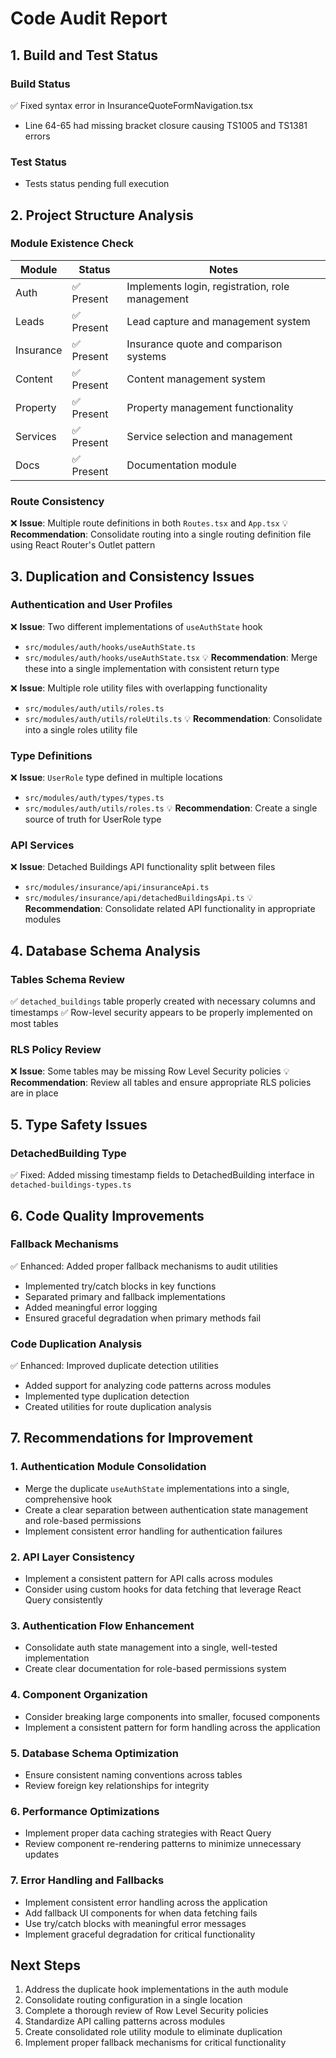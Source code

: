 
# Code Audit Report

## 1. Build and Test Status

### Build Status
✅ Fixed syntax error in InsuranceQuoteFormNavigation.tsx
- Line 64-65 had missing bracket closure causing TS1005 and TS1381 errors

### Test Status
- Tests status pending full execution

## 2. Project Structure Analysis

### Module Existence Check
| Module | Status | Notes |
|--------|--------|-------|
| Auth | ✅ Present | Implements login, registration, role management |
| Leads | ✅ Present | Lead capture and management system |
| Insurance | ✅ Present | Insurance quote and comparison systems |
| Content | ✅ Present | Content management system |
| Property | ✅ Present | Property management functionality |
| Services | ✅ Present | Service selection and management |
| Docs | ✅ Present | Documentation module |

### Route Consistency
❌ **Issue**: Multiple route definitions in both `Routes.tsx` and `App.tsx`
💡 **Recommendation**: Consolidate routing into a single routing definition file using React Router's Outlet pattern

## 3. Duplication and Consistency Issues

### Authentication and User Profiles
❌ **Issue**: Two different implementations of `useAuthState` hook 
- `src/modules/auth/hooks/useAuthState.ts`
- `src/modules/auth/hooks/useAuthState.tsx` 
💡 **Recommendation**: Merge these into a single implementation with consistent return type

❌ **Issue**: Multiple role utility files with overlapping functionality
- `src/modules/auth/utils/roles.ts`
- `src/modules/auth/utils/roleUtils.ts`
💡 **Recommendation**: Consolidate into a single roles utility file

### Type Definitions
❌ **Issue**: `UserRole` type defined in multiple locations
- `src/modules/auth/types/types.ts`
- `src/modules/auth/utils/roles.ts`
💡 **Recommendation**: Create a single source of truth for UserRole type

### API Services
❌ **Issue**: Detached Buildings API functionality split between files
- `src/modules/insurance/api/insuranceApi.ts`
- `src/modules/insurance/api/detachedBuildingsApi.ts`
💡 **Recommendation**: Consolidate related API functionality in appropriate modules

## 4. Database Schema Analysis

### Tables Schema Review
✅ `detached_buildings` table properly created with necessary columns and timestamps
✅ Row-level security appears to be properly implemented on most tables

### RLS Policy Review
❌ **Issue**: Some tables may be missing Row Level Security policies
💡 **Recommendation**: Review all tables and ensure appropriate RLS policies are in place

## 5. Type Safety Issues

### DetachedBuilding Type
✅ Fixed: Added missing timestamp fields to DetachedBuilding interface in `detached-buildings-types.ts`

## 6. Code Quality Improvements

### Fallback Mechanisms
✅ Enhanced: Added proper fallback mechanisms to audit utilities
- Implemented try/catch blocks in key functions
- Separated primary and fallback implementations
- Added meaningful error logging
- Ensured graceful degradation when primary methods fail

### Code Duplication Analysis
✅ Enhanced: Improved duplicate detection utilities
- Added support for analyzing code patterns across modules
- Implemented type duplication detection
- Created utilities for route duplication analysis

## 7. Recommendations for Improvement

### 1. Authentication Module Consolidation
- Merge the duplicate `useAuthState` implementations into a single, comprehensive hook
- Create a clear separation between authentication state management and role-based permissions
- Implement consistent error handling for authentication failures

### 2. API Layer Consistency
- Implement a consistent pattern for API calls across modules
- Consider using custom hooks for data fetching that leverage React Query consistently

### 3. Authentication Flow Enhancement
- Consolidate auth state management into a single, well-tested implementation
- Create clear documentation for role-based permissions system

### 4. Component Organization
- Consider breaking large components into smaller, focused components
- Implement a consistent pattern for form handling across the application

### 5. Database Schema Optimization
- Ensure consistent naming conventions across tables
- Review foreign key relationships for integrity

### 6. Performance Optimizations
- Implement proper data caching strategies with React Query
- Review component re-rendering patterns to minimize unnecessary updates

### 7. Error Handling and Fallbacks
- Implement consistent error handling across the application
- Add fallback UI components for when data fetching fails
- Use try/catch blocks with meaningful error messages
- Implement graceful degradation for critical functionality

## Next Steps
1. Address the duplicate hook implementations in the auth module
2. Consolidate routing configuration in a single location
3. Complete a thorough review of Row Level Security policies
4. Standardize API calling patterns across modules
5. Create consolidated role utility module to eliminate duplication
6. Implement proper fallback mechanisms for critical functionality
